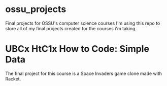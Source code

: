 # ossu_projects
Final projects for OSSU's computer science courses
I'm using this repo to store all of my final projects created for the courses i'm taking

# UBCx HtC1x How to Code: Simple Data
The final project for this course is a Space Invaders game clone made with Racket.
